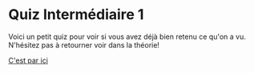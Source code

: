 # Quiz Intermédiaire 1

Voici un petit quiz pour voir si vous avez déjà bien retenu ce qu'on a vu. N'hésitez pas à retourner voir dans la théorie!

[C'est par ici](https://forms.gle/dSCgG6cUCKtrTcUk7)
